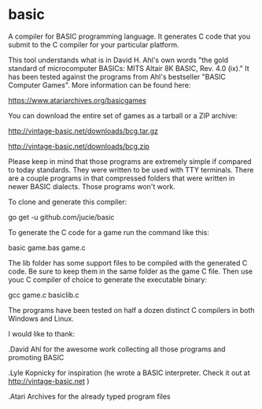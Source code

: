 # basic
A compiler for BASIC programming language. It generates C code that you submit to the C compiler for your particular platform.

This tool understands what is in David H. Ahl's own words "the gold standard of microcomputer BASICs: MITS Altair 8K BASIC, Rev. 4.0 (ix)."
It has been tested against the programs from Ahl's bestseller "BASIC Computer Games". More information can be found here:

https://www.atariarchives.org/basicgames

You can download the entire set of games as a tarball or a ZIP archive:

http://vintage-basic.net/downloads/bcg.tar.gz

http://vintage-basic.net/downloads/bcg.zip

Please keep in mind that those programs are extremely simple if compared to today standards. They were written to be used with TTY terminals. There are a couple programs in that compressed folders that were written in newer BASIC dialects. Those programs won't work.

To clone and generate this compiler:

go get -u github.com/jucie/basic

To generate the C code for a game run the command like this:

basic game.bas game.c

The lib folder has some support files to be compiled with the generated C code. Be sure to keep them in the same folder as the game C file. Then use youc C compiler of choice to generate the executable binary:

gcc game.c basiclib.c

The programs have been tested on half a dozen distinct C compilers in both Windows and Linux.

I would like to thank:

.David Ahl for the awesome work collecting all those programs and promoting BASIC

.Lyle Kopnicky for inspiration (he wrote a BASIC interpreter. Check it out at http://vintage-basic.net )

.Atari Archives for the already typed program files

